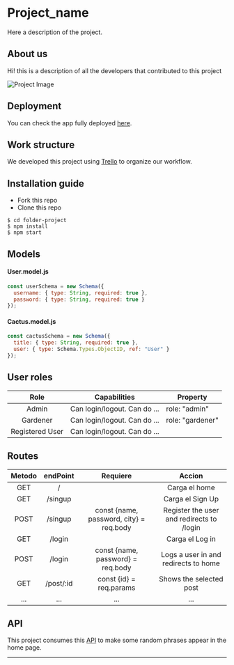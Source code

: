 # Project_name
Here a description of the project. 

## About us
Hi! this is a description of all the developers that contributed to this project 

![Project Image](https://assets.website-files.com/5c755d7d6fa90e6b6027e74c/642fe45b20446d4f867135fb_%D0%A1over.jpg "Project Image")

## Deployment
You can check the app fully deployed [here](https://be.green/es/blog/guia-de-cuidado-de-los-cactus/).

## Work structure
We developed this project using [Trello](https://trello.com/home) to organize our workflow.

## Installation guide
- Fork this repo
- Clone this repo 

```shell
$ cd folder-project
$ npm install
$ npm start
```

## Models
#### User.model.js
```js
const userSchema = new Schema({
  username: { type: String, required: true },
  password: { type: String, required: true }
});
```
#### Cactus.model.js
```js
const cactusSchema = new Schema({
  title: { type: String, required: true },
  user: { type: Schema.Types.ObjectID, ref: "User" }
});
```

## User roles
| Role  | Capabilities                                                                                                                               | Property       |
| :---: | ------------------------------------------------------------------------------------------------------------------------------------------ | -------------- |
| Admin  | Can login/logout. Can do ... | role: "admin" |
| Gardener | Can login/logout. Can do ... | role: "gardener" |
| Registered User | Can login/logout. Can do ... ||

## Routes
| Metodo |     endPoint     |                  Requiere                   |                  Accion                  |
| :----: | :--------------: | :-----------------------------------------: | :--------------------------------------: |
|  GET   |        /         |                                             |              Carga el home               |
|  GET   |     /singup      |                                             |             Carga el Sign Up             |
|  POST  |     /singup      |   const {name, password, city} = req.body   |  Register the user and redirects to /login |
|  GET   |      /login      |                                             |             Carga el Log in              |
|  POST  |      /login      |      const {name, password} = req.body      |     Logs a user in and redirects to home |
|  GET   |    /post/:id     |           const {id} = req.params           |        Shows the selected post           |
|  ...   |    ...     |          ...         |       ...          |


## API
This project consumes this [API](https://api.chucknorris.io/) to make some random phrases appear in the home page.

---